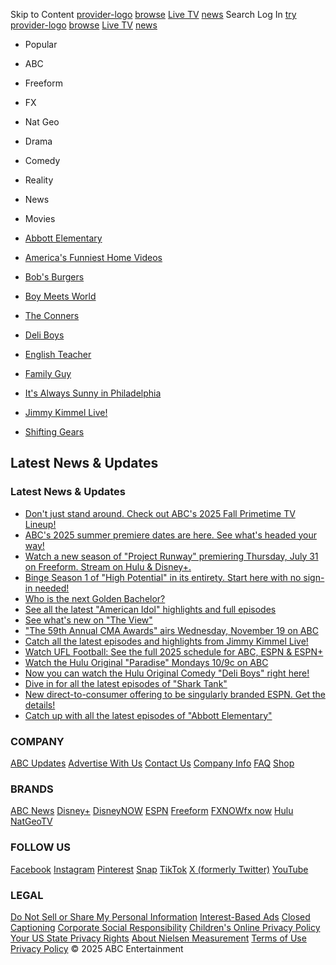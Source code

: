 Skip to Content
[provider-logo](/)
[browse](/browse)
[Live TV](/watch-live)
[news](/collection/news)
Search
Log In
[try](https://www.hulu.com/welcome?cmp=17728&utm_campaign=OO_ABC_NavButton_OnChannel_Hulu&utm_medium=Display&utm_source=OO_ABC)
[provider-logo](/)
[browse](/browse)
[Live TV](/watch-live)
[news](/collection/news)
  * Popular
  * ABC
  * Freeform
  * FX
  * Nat Geo
  * Drama
  * Comedy
  * Reality
  * News
  * Movies


* [Abbott Elementary](/show/e4f28254-2fc4-4cc1-b9bb-eee0564c178e)
* [America's Funniest Home Videos](/show/86b1d55a-b3d4-48ce-943b-d78779671fab)
* [Bob's Burgers](/show/5013a690-3ccc-425d-8f0b-5b26c56e3ecb)
* [Boy Meets World](/show/aab0fae9-cd4c-41d1-b910-0f9ab4a22363)
* [The Conners](/show/fd436497-5e9e-4d79-9948-3c41db7b30f1)
* [Deli Boys](/show/3c0131f0-9ebe-4cb3-818f-020046693bfc)
* [English Teacher](/show/a8350544-f9bf-4bab-855b-53fa083c23e1)
* [Family Guy](/show/0757b630-d1e3-4069-9237-4905a9848247)
* [It's Always Sunny in Philadelphia](/show/f80b5776-908c-4fe3-80c1-40850eaab5a4)
* [Jimmy Kimmel Live!](/show/9bfe2f4f-41ad-4492-a6dd-0b67db180543)
* [Shifting Gears](/show/0b64a2a5-a111-450a-a3c3-b0f8e69a2124)
## Latest News & Updates
### Latest News & Updates
  * [Don't just stand around. Check out ABC's 2025 Fall Primetime TV Lineup!](https://abc.com/news/7a61bd9b-705b-4fca-b423-bd80ab93f2c0/category/1138628)
  * [ABC's 2025 summer premiere dates are here. See what's headed your way!](https://abc.com/news/44029ecc-8c7c-4389-8461-c3dd9547994c/category/1138628)
  * [Watch a new season of "Project Runway" premiering Thursday, July 31 on Freeform. Stream on Hulu & Disney+.](https://www.freeform.com/news/834a9c7f-13ab-44e9-b4a8-873f73d5a3bd/category/3444024)
  * [Binge Season 1 of "High Potential" in its entirety. Start here with no sign-in needed!](https://abc.com/episode/874adc6e-3a64-4626-a847-eec363072950/playlist/PL553044961)
  * [Who is the next Golden Bachelor?](https://abc.com/news/1f3c009d-ba37-4b92-8217-0f69b102bf9d/category/1138628)
  * [See all the latest "American Idol" highlights and full episodes](https://abc.com/show/baf4f444-36a4-4340-ac11-c570f0da4977)
  * [See what's new on "The View"](https://abc.com/shows/the-view)
  * ["The 59th Annual CMA Awards" airs Wednesday, November 19 on ABC](https://abc.com/news/77ad3e35-411f-49e3-b1de-cf0e5ef6f89e/category/1138628)
  * [Catch all the latest episodes and highlights from Jimmy Kimmel Live!](https://abc.com/show/9bfe2f4f-41ad-4492-a6dd-0b67db180543)
  * [Watch UFL Football: See the full 2025 schedule for ABC, ESPN & ESPN+](https://abc.com/news/ddba20a3-a12f-4b07-b890-41e888a16cfe/category/1138628)
  * [Watch the Hulu Original "Paradise" Mondays 10/9c on ABC](https://abc.com/news/5f9ecef5-6ec1-4a02-b88f-522f7fa0d088/category/1138628)
  * [Now you can watch the Hulu Original Comedy "Deli Boys" right here!](https://abc.com/show/3c0131f0-9ebe-4cb3-818f-020046693bfc)
  * [Dive in for all the latest episodes of "Shark Tank"](https://abc.com/show/535e2b07-18a9-4d94-9803-9ed8257b9d23)
  * [New direct-to-consumer offering to be singularly branded ESPN. Get the details!](https://espnpressroom.com/us/press-releases/2025/05/new-direct-to-consumer-offering-to-be-singularly-branded-espn/)
  * [Catch up with all the latest episodes of "Abbott Elementary" ](https://abc.com/show/e4f28254-2fc4-4cc1-b9bb-eee0564c178e)


[](/)
### COMPANY
[ABC Updates](/news)
[Advertise With Us](https://disneyadsales.com/)
[Contact Us](https://support.abc.com)
[Company Info](/info)
[FAQ](https://support.abc.com/)
[Shop](https://shopabctv.com/?utm_source=abc-com&utm_medium=referral&utm_campaign=abc-navigation)
### BRANDS
[ABC News](https://abcnews.go.com/)
[Disney+](https://www.disneyplus.com/?cid=DTCI-Synergy-ABC-Site-Acquisition-NA-US-DisneyPlus-DisneyPlus-EN-NavFooter-ABC_DisneyPlus_NavFooter_Evergreen-NA)
[DisneyNOW](https://disneynow.com/)
[ESPN](https://www.espn.com/)
[Freeform](https://www.freeform.com/)
[FXNOWfx now](https://fxnow.fxnetworks.com/)
[Hulu](https://www.hulu.com/welcome?cmp=14590&utm_campaign=OO_ABC_FooterNavigation_OnChannel_Evergreen&utm_medium=Display&utm_source=OO_ABC)
[NatGeoTV](https://www.nationalgeographic.com/tv/)
### FOLLOW US
[Facebook](https://www.facebook.com/ABCNetwork/)
[Instagram](https://www.instagram.com/abc/)
[Pinterest](https://www.pinterest.com/ABCTelevision)
[Snap](https://www.snapchat.com/add/ABCNetwork)
[TikTok](https://www.tiktok.com/@abcnetwork)
[X (formerly Twitter)](https://twitter.com/ABCNetwork)
[YouTube](https://www.youtube.com/ABCNetwork)
### LEGAL
[Do Not Sell or Share My Personal Information](https://privacy.thewaltdisneycompany.com/en/dnssmpi/)
[Interest-Based Ads](https://privacy.thewaltdisneycompany.com/en/privacy-controls/online-tracking-and-advertising/)
[Closed Captioning](/closed-captioning)
[Corporate Social Responsibility](https://sites.disney.com/citizenship/)
[Children's Online Privacy Policy](https://disneyprivacycenter.com/kids-privacy-policy/english/)
[Your US State Privacy Rights](https://privacy.thewaltdisneycompany.com/en/current-privacy-policy/your-us-state-privacy-rights/)
[About Nielsen Measurement](https://www.nielsen.com/digitalprivacy)
[Terms of Use](https://disneytermsofuse.com/)
[Privacy Policy](https://disneyprivacycenter.com/)
© 2025 ABC Entertainment
